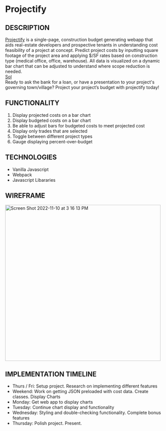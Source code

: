 # Projectify

## DESCRIPTION

[Projectify](https://jkhbuild.github.io/Projectify/) is a single-page, construction budget generating webapp that aids real-estate developers and prospective tenants in understanding cost feasibility of a project at concept. Predict project costs by inputting square footage of the project area and applying $/SF rates based on construction type (medical office, office, warehouse). All data is visualized on a dynamic bar chart that can be adjusted to understand where scope reduction is needed.
<br>
[Sol](https://keginzburg.github.io/sol/)
<br>
Ready to ask the bank for a loan, or have a presentation to your project's governing town/village?
Project your project’s budget with projectify today!

## FUNCTIONALITY

1. Display projected costs on a bar chart
2. Display budgeted costs on a bar chart
3. Be able to adjust bars for budgeted costs to meet projected cost
4. Display only trades that are selected
5. Toggle between different project types
6. Gauge displaying percent-over-budget

## TECHNOLOGIES

- Vanilla Javascript
- Webpack
- Javascript Libararies

## WIREFRAME

<img width="500" alt="Screen Shot 2022-11-10 at 3 16 13 PM" src="https://user-images.githubusercontent.com/73118206/201214066-a9b05728-d24a-43c1-8cb9-6fb0446b0535.png">
 
## IMPLEMENTATION TIMELINE
- Thurs / Fri: Setup project. Research on implementing different features
- Weekend: Work on getting JSON preloaded with cost data. Create classes. Display Charts
- Monday: Get web app to display charts
- Tuesday: Continue chart display and functionality
- Wednesday: Styling and double-checking functionality. Complete bonus features
- Thursday: Polish project. Present.
